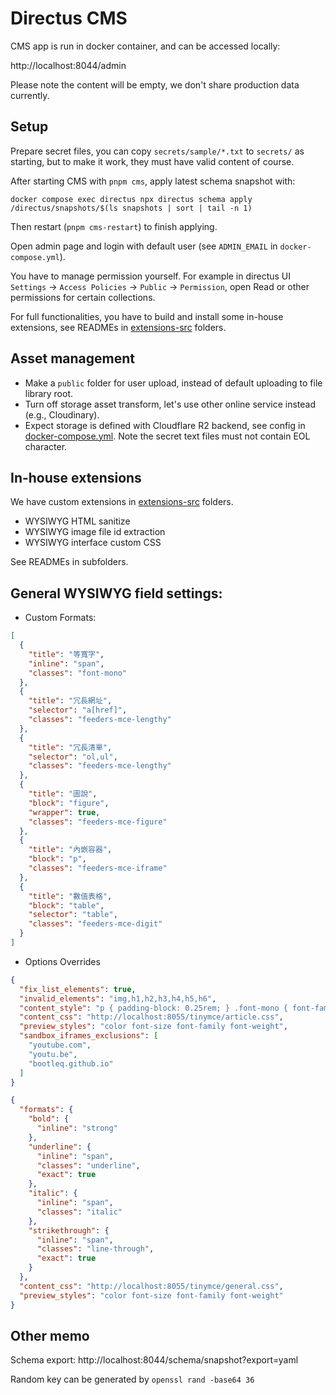 # Directus CMS

CMS app is run in docker container, and can be accessed locally:

http://localhost:8044/admin

Please note the content will be empty, we don't share production data currently.


## Setup

Prepare secret files, you can copy `secrets/sample/*.txt` to `secrets/` as starting,
but to make it work, they must have valid content of course.

After starting CMS with `pnpm cms`, apply latest schema snapshot with:

    docker compose exec directus npx directus schema apply /directus/snapshots/$(ls snapshots | sort | tail -n 1)

Then restart (`pnpm cms-restart`) to finish applying.

Open admin page and login with default user (see `ADMIN_EMAIL` in `docker-compose.yml`).

You have to manage permission yourself.
For example in directus UI `Settings` -> `Access Policies` -> `Public` -> `Permission`, open Read or other permissions for certain collections.

For full functionalities, you have to build and install some in-house extensions, see READMEs in [extensions-src](extension-src) folders.


## Asset management

- Make a `public` folder for user upload, instead of default uploading to file library root.
- Turn off storage asset transform, let's use other online service instead (e.g., Cloudinary).
- Expect storage is defined with Cloudflare R2 backend, see config in [docker-compose.yml](docker-compose.yml).
  Note the secret text files must not contain EOL character.


## In-house extensions

We have custom extensions in [extensions-src](extension-src) folders.

- WYSIWYG HTML sanitize
- WYSIWYG image file id extraction
- WYSIWYG interface custom CSS

See READMEs in subfolders.


## General WYSIWYG field settings:

- Custom Formats:

```json
[
  {
    "title": "等寬字",
    "inline": "span",
    "classes": "font-mono"
  },
  {
    "title": "冗長網址",
    "selector": "a[href]",
    "classes": "feeders-mce-lengthy"
  },
  {
    "title": "冗長清單",
    "selector": "ol,ul",
    "classes": "feeders-mce-lengthy"
  },
  {
    "title": "圖說",
    "block": "figure",
    "wrapper": true,
    "classes": "feeders-mce-figure"
  },
  {
    "title": "內嵌容器",
    "block": "p",
    "classes": "feeders-mce-iframe"
  },
  {
    "title": "數值表格",
    "block": "table",
    "selector": "table",
    "classes": "feeders-mce-digit"
  }
]
```

- Options Overrides

```json
{
  "fix_list_elements": true,
  "invalid_elements": "img,h1,h2,h3,h4,h5,h6",
  "content_style": "p { padding-block: 0.25rem; } .font-mono { font-family: monospace; }",
  "content_css": "http://localhost:8055/tinymce/article.css",
  "preview_styles": "color font-size font-family font-weight",
  "sandbox_iframes_exclusions": [
    "youtube.com",
    "youtu.be",
    "bootleq.github.io"
  ]
}

{
  "formats": {
    "bold": {
      "inline": "strong"
    },
    "underline": {
      "inline": "span",
      "classes": "underline",
      "exact": true
    },
    "italic": {
      "inline": "span",
      "classes": "italic"
    },
    "strikethrough": {
      "inline": "span",
      "classes": "line-through",
      "exact": true
    }
  },
  "content_css": "http://localhost:8055/tinymce/general.css",
  "preview_styles": "color font-size font-family font-weight"
}
```

## Other memo

Schema export: http://localhost:8044/schema/snapshot?export=yaml

Random key can be generated by `openssl rand -base64 36`
